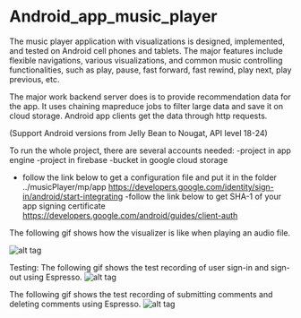 # Android_app_music_player 

The music player application with visualizations is designed, implemented, and tested on Android cell phones and tablets. The major features include flexible navigations, various visualizations, and common music controlling functionalities, such as play, pause, fast forward, fast rewind, play next, play previous, etc. 

The major work backend server does is to provide recommendation data for the app. It uses chaining mapreduce jobs to filter large data and save it on cloud storage. Android app clients get the data through http requests. 

(Support Android versions from Jelly Bean to Nougat, API level 18-24)

To run the whole project, there are several accounts needed: 
-project in app engine
-project in firebase
-bucket in google cloud storage
- follow the link below to get a configuration file and put it in the folder ../musicPlayer/mp/app 
https://developers.google.com/identity/sign-in/android/start-integrating
-follow the link below to get SHA-1 of your app signing certificate
https://developers.google.com/android/guides/client-auth


The following gif shows how the visualizer is like when playing an audio file.

![alt tag](https://github.com/yingchenyingchen/Android_App_with_Appengine_MapReduce/blob/master/visualizer.gif)

Testing:
The following gif shows the test recording of user sign-in and sign-out using Espresso.
![alt tag](https://github.com/yingchenyingchen/Android_App_with_Appengine_MapReduce/blob/master/espressor_signIn_signOut_test.gif)

The following gif shows the test recording of submitting comments and deleting comments using Espresso.
![alt tag](https://github.com/yingchenyingchen/Android_App_with_Appengine_MapReduce/blob/master/espresso_comment_test.gif)

